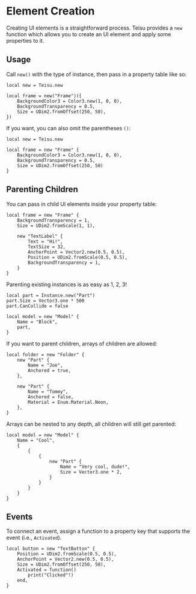 # Element Creation

Creating UI elements is a straightforward process. Teisu provides a `new` function which allows you to create an UI element and apply some properties to it.

## Usage

Call `new()` with the type of instance, then pass in a property table like so:

```luau {3-7}
local new = Teisu.new

local frame = new("Frame")({
    BackgroundColor3 = Color3.new(1, 0, 0),
    BackgroundTransparency = 0.5,
    Size = UDim2.fromOffset(250, 50),
})
```

If you want, you can also omit the parentheses `()`:

```luau {3,7}
local new = Teisu.new

local frame = new "Frame" {
    BackgroundColor3 = Color3.new(1, 0, 0),
    BackgroundTransparency = 0.5,
    Size = UDim2.fromOffset(250, 50)
}
```

## Parenting Children

You can pass in child UI elements inside your property table:

```luau {5-11}
local frame = new "Frame" {
    BackgroundTransparency = 1,
    Size = UDim2.fromScale(1, 1),

    new "TextLabel" {
        Text = "Hi!",
        TextSize = 32,
        AnchorPoint = Vector2.new(0.5, 0.5),
        Position = UDim2.fromScale(0.5, 0.5),
        BackgroundTransparency = 1,
    }
}
```

Parenting existing instances is as easy as 1, 2, 3!

```luau {7}
local part = Instance.new("Part")
part.Size = Vector3.one * 500
part.CanCollide = false

local model = new "Model" {
    Name = "Block",
    part,
}
```

If you want to parent children, arrays of children are allowed:

```luau
local folder = new "Folder" {
    new "Part" {
        Name = "Joe",
        Anchored = true,
    },

    new "Part" {
        Name = "Tommy",
        Anchored = false,
        Material = Enum.Material.Neon,
    },
}
```

Arrays can be nested to any depth, all children will still get parented:

```luau
local model = new "Model" {
    Name = "Cool",
    {
        {
            {
                new "Part" {
                    Name = "Very cool, dude!",
                    Size = Vector3.one * 2,
                }
            }
        }
    }
}
```


## Events

To connect an event, assign a function to a property key that supports the event (i.e., `Activated`).

```luau {5-7}
local button = new "TextButton" {
    Position = UDim2.fromScale(0.5, 0.5),
    AnchorPoint = Vector2.new(0.5, 0.5),
    Size = UDim2.fromOffset(250, 50),
    Activated = function()
        print("Clicked"!)
    end,
}
```